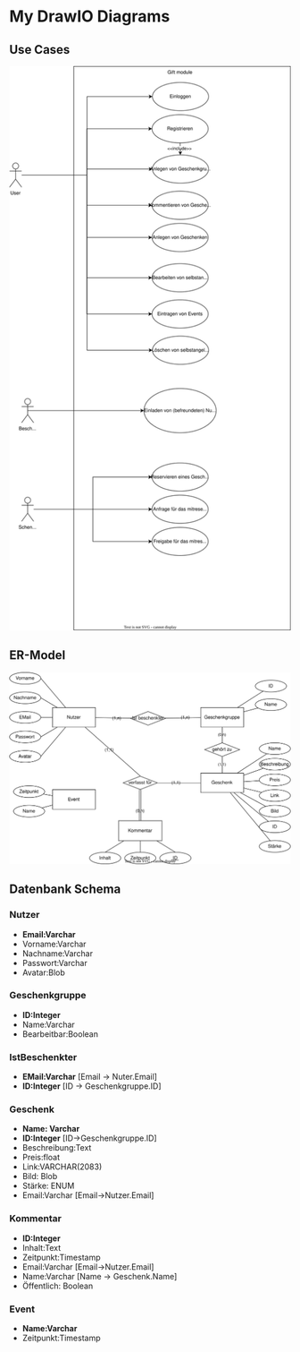 # My DrawIO Diagrams
## Use Cases
![An UML Use Case Diagram of the Use Cases](svg_files/gifts_usecase.svg)
## ER-Model   
![An ER-Model of the Database](svg_files/gifts_er_model.svg) 
## Datenbank Schema
### Nutzer
- __Email:Varchar__
- Vorname:Varchar
- Nachname:Varchar
- Passwort:Varchar
- Avatar:Blob

### Geschenkgruppe
- __ID:Integer__
- Name:Varchar
- Bearbeitbar:Boolean

### IstBeschenkter
- __EMail:Varchar__ [Email -> Nuter.Email]
- __ID:Integer__ [ID -> Geschenkgruppe.ID]

### Geschenk
- __Name: Varchar__
- __ID:Integer__ [ID->Geschenkgruppe.ID]
- Beschreibung:Text
- Preis:float
- Link:VARCHAR(2083)
- Bild: Blob
- Stärke: ENUM
- Email:Varchar [Email->Nutzer.Email]

### Kommentar
- __ID:Integer__
- Inhalt:Text
- Zeitpunkt:Timestamp
- Email:Varchar [Email->Nutzer.Email]
- Name:Varchar [Name -> Geschenk.Name]
- Öffentlich: Boolean

### Event
- __Name:Varchar__
- Zeitpunkt:Timestamp